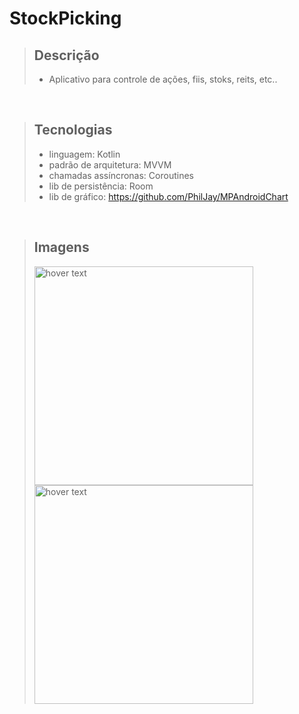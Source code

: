 # StockPicking

> ## Descrição
>
> - Aplicativo para controle de ações, fiis, stoks, reits, etc..
> 
<br/>

> ## Tecnologias
>
> - linguagem: Kotlin
> - padrão de arquitetura: MVVM
> - chamadas assíncronas: Coroutines
> - lib de persistência: Room
> - lib de gráfico: https://github.com/PhilJay/MPAndroidChart
> 
<br/>

> ## Imagens
> 
> <p align="start">
> <img src="https://user-images.githubusercontent.com/12566865/112736182-74c16b80-8f2f-11eb-8d5a-206796130757.jpeg" width="350" title="hover text">
> <img src="https://user-images.githubusercontent.com/12566865/112736188-80149700-8f2f-11eb-9f43-0b4bfd672ba4.jpeg" width="350" title="hover text">
> </p>
> 

